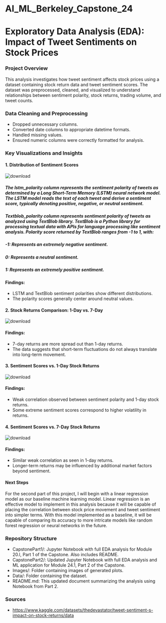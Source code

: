 # AI_ML_Berkeley_Capstone_24

# Exploratory Data Analysis (EDA): Impact of Tweet Sentiments on Stock Prices

### Project Overview

This analysis investigates how tweet sentiment affects stock prices using a dataset containing stock return data and tweet sentiment scores. The dataset was preprocessed, cleaned, and visualized to understand relationships between sentiment polarity, stock returns, trading volume, and tweet counts.

### Data Cleaning and Preprocessing

- Dropped unnecessary columns.
- Converted date columns to appropriate datetime formats.
- Handled missing values.
- Ensured numeric columns were correctly formatted for analysis.

### Key Visualizations and Insights

#### 1. Distribution of Sentiment Scores
![download](https://github.com/user-attachments/assets/ae6d1f1f-b128-4a0a-91ac-622c4b687c9e)

##### The lstm_polarity column represents the sentiment polarity of tweets as determined by a Long Short-Term Memory (LSTM) neural network model. The LSTM model reads the text of each tweet and derive a sentiment score, typically denoting positive, negative, or neutral sentiment.
##### Textblob_polarity column represents sentiment polarity of tweets as analyzed using TextBlob library. TextBlob is a Python library for processing textual data with APIs for language processing like sentiment analysis. Polarity score returned by TextBlob ranges from -1 to 1, with:
##### -1: Represents an extremely negative sentiment.
##### 0: Represents a neutral sentiment.
##### 1: Represents an extremely positive sentiment.

#### Findings:

- LSTM and TextBlob sentiment polarities show different distributions.
- The polarity scores generally center around neutral values.

#### 2. Stock Returns Comparison: 1-Day vs. 7-Day
![download](https://github.com/user-attachments/assets/f4328c95-cfd8-46ae-84d1-5b1d3a089b72)

#### Findings:

- 7-day returns are more spread out than 1-day returns.
- The data suggests that short-term fluctuations do not always translate into long-term movement.

#### 3. Sentiment Scores vs. 1-Day Stock Returns
![download](https://github.com/user-attachments/assets/e501a568-d6f4-4868-a4ef-6e7835470657)

#### Findings:

- Weak correlation observed between sentiment polarity and 1-day stock returns.
- Some extreme sentiment scores correspond to higher volatility in returns.

#### 4. Sentiment Scores vs. 7-Day Stock Returns
![download](https://github.com/user-attachments/assets/6dfbdc90-e9c2-4a92-afc3-a5e5669e8eb9)


#### Findings:

- Similar weak correlation as seen in 1-day returns.
- Longer-term returns may be influenced by additional market factors beyond sentiment.


#### Next Steps
For the second part of this project, I will begin with a linear regression model as our baseline machine learning model. Linear regression is an effective model to implement in this analysis because it will be capable of placing the correlation between stock price movement and tweet sentiment into simpler terms. With this model implemented as a baseline, it will be capable of comparing its accuracy to more intricate models like random forest regression or neural networks in the future.



### Repository Structure

- CapstonePart1/: Jupyter Notebook with full EDA analysis for Module 20.l, Part 1 of the Capstone. Also includes README.
- CapstonePart2/: Updated Jupyter Notebook with full EDA analysis and ML application for Module 24.1, Part 2 of the Capstone.
- Images/: Folder containing images of generated plots.
- Data/: Folder containing the dataset.
- README.md: This updated document summarizing the analysis using Notebook from Part 2.

### Sources

- https://www.kaggle.com/datasets/thedevastator/tweet-sentiment-s-impact-on-stock-returns/data

